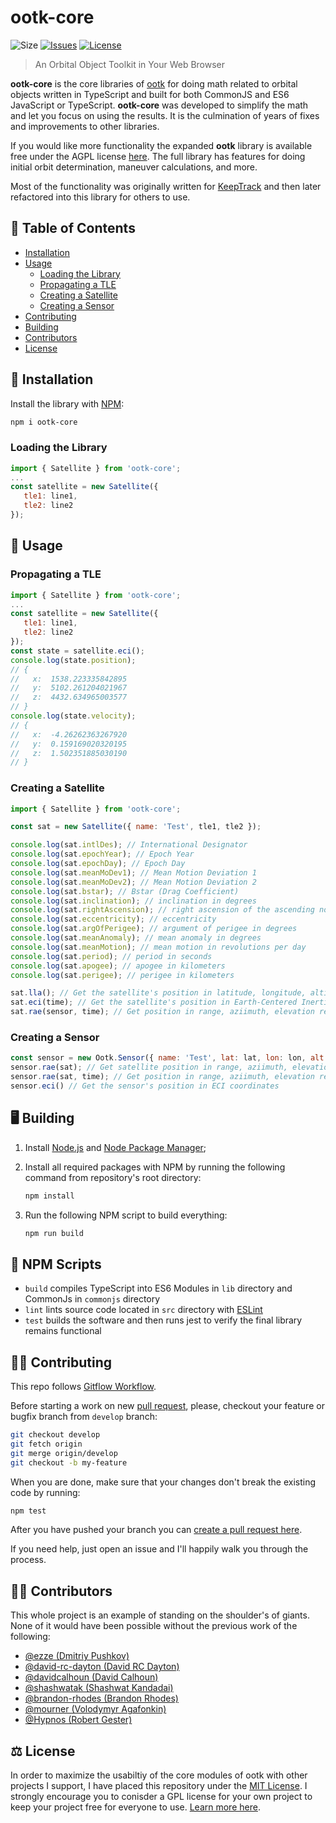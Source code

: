 # ootk-core

<!-- [![Release](https://img.shields.io/github/v/release/thkruz/ootk-core?style=flat-square)](https://www.npmjs.com/package/ootk-core) -->

![Size](https://img.shields.io/github/languages/code-size/thkruz/ootk-core?style=flat-square)
[![Issues](https://img.shields.io/github/issues/thkruz/ootk-core?style=flat-square)](https://github.com/thkruz/ootk/issues)
[![License](https://img.shields.io/github/license/thkruz/ootk-core?style=flat-square)](LICENSE.md)

> An Orbital Object Toolkit in Your Web Browser

**ootk-core** is the core libraries of [ootk](https://github.com/thkruz/ootk) for doing math related to orbital objects
written in TypeScript and built for both CommonJS and ES6 JavaScript or TypeScript. **ootk-core** was developed to
simplify the math and let you focus on using the results. It is the culmination of years of fixes and improvements to
other libraries.

If you would like more functionality the expanded **ootk** library is available free under the AGPL license
[here](https://github.com/thkruz/ootk). The full library has features for doing initial orbit determination, maneuver
calculations, and more.

Most of the functionality was originally written for [KeepTrack](https://github.com/thkruz/keeptrack.space) and then
later refactored into this library for others to use.

## :blue_book: Table of Contents

- [Installation](#Installation)
- [Usage](#Usage)
  - [Loading the Library](#Loading-the-Library)
  - [Propagating a TLE](#Propagating-a-TLE)
  - [Creating a Satellite](#Creating-a-Satellite)
  - [Creating a Sensor](#Creating-a-Sensor)
- [Contributing](#Contributing)
- [Building](#Building)
- [Contributors](#Contributors)
- [License](#License)

## :wrench: Installation

Install the library with [NPM](https://www.npmjs.com/):

```bash
npm i ootk-core
```

### Loading the Library

```js
import { Satellite } from 'ootk-core';
...
const satellite = new Satellite({
   tle1: line1,
   tle2: line2
});
```

## :satellite: Usage

### Propagating a TLE

```js
import { Satellite } from 'ootk-core';
...
const satellite = new Satellite({
   tle1: line1,
   tle2: line2
});
const state = satellite.eci();
console.log(state.position);
// {
//   x:  1538.223335842895
//   y:  5102.261204021967
//   z:  4432.634965003577
// }
console.log(state.velocity);
// {
//   x:  -4.26262363267920
//   y:  0.159169020320195
//   z:  1.502351885030190
// }
```

### Creating a Satellite

```js
import { Satellite } from 'ootk-core';

const sat = new Satellite({ name: 'Test', tle1, tle2 });

console.log(sat.intlDes); // International Designator
console.log(sat.epochYear); // Epoch Year
console.log(sat.epochDay); // Epoch Day
console.log(sat.meanMoDev1); // Mean Motion Deviation 1
console.log(sat.meanMoDev2); // Mean Motion Deviation 2
console.log(sat.bstar); // Bstar (Drag Coefficient)
console.log(sat.inclination); // inclination in degrees
console.log(sat.rightAscension); // right ascension of the ascending node in degrees
console.log(sat.eccentricity); // eccentricity
console.log(sat.argOfPerigee); // argument of perigee in degrees
console.log(sat.meanAnomaly); // mean anomaly in degrees
console.log(sat.meanMotion); // mean motion in revolutions per day
console.log(sat.period); // period in seconds
console.log(sat.apogee); // apogee in kilometers
console.log(sat.perigee); // perigee in kilometers

sat.lla(); // Get the satellite's position in latitude, longitude, altitude at its current time
sat.eci(time); // Get the satellite's position in Earth-Centered Inertial coordinates at the given time
sat.rae(sensor, time); // Get position in range, aziimuth, elevation relative to a sensor object at the given time
```

### Creating a Sensor

```js
const sensor = new Ootk.Sensor({ name: 'Test', lat: lat, lon: lon, alt: alt });
sensor.rae(sat); // Get satellite position in range, aziimuth, elevation at the sensor's current time
sensor.rae(sat, time); // Get position in range, aziimuth, elevation relative to a satellite object at the given time
sensor.eci() // Get the sensor's position in ECI coordinates
```

## :desktop_computer: Building

1. Install [Node.js](https://nodejs.org/) and [Node Package Manager](https://www.npmjs.com/);

2. Install all required packages with NPM by running the following command from repository's root directory:

   ```bash
   npm install
   ```

3. Run the following NPM script to build everything:

   ```bash
   npm run build
   ```

## :gem: NPM Scripts

- `build` compiles TypeScript into ES6 Modules in `lib` directory and CommonJs in `commonjs` directory
- `lint` lints source code located in `src` directory with [ESLint](http://eslint.org/)
- `test` builds the software and then runs jest to verify the final library remains functional

## :man_teacher: Contributing

This repo follows [Gitflow Workflow](https://www.atlassian.com/git/tutorials/comparing-workflows/gitflow-workflow).

Before starting a work on new [pull request](https://github.com/thkruz/ootk/compare), please, checkout your feature or
bugfix branch from `develop` branch:

```bash
git checkout develop
git fetch origin
git merge origin/develop
git checkout -b my-feature
```

When you are done, make sure that your changes don't break the existing code by running:

```bash
npm test
```

After you have pushed your branch you can [create a pull request here](https://github.com/thkruz/ootk-core/pulls).

If you need help, just open an issue and I'll happily walk you through the process.

## :man_scientist: Contributors

This whole project is an example of standing on the shoulder's of giants. None of it would have been possible without
the previous work of the following:

- [@ezze (Dmitriy Pushkov)](https://github.com/ezze)
- [@david-rc-dayton (David RC Dayton)](https://github.com/david-rc-dayton)
- [@davidcalhoun (David Calhoun)](https://github.com/davidcalhoun)
- [@shashwatak (Shashwat Kandadai)](https://github.com/shashwatak)
- [@brandon-rhodes (Brandon Rhodes)](https://github.com/brandon-rhodes)
- [@mourner (Volodymyr Agafonkin)](https://github.com/mourner)
- [@Hypnos (Robert Gester)](https://github.com/Hypnos3)

## :balance_scale: License

In order to maximize the usabiltiy of the core modules of ootk with other projects I support, I have placed this
repository under the [MIT License](LICENSE.md). I strongly encourage you to conisder a GPL license for your own project
to keep your project free for everyone to use. [Learn more here](https://www.gnu.org/philosophy/philosophy.html).
